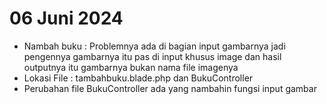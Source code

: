 # 06 Juni 2024

- Nambah buku :
Problemnya ada di bagian input gambarnya jadi pengennya gambarnya itu pas di input khusus image dan hasil outputnya itu gambarnya bukan nama file imagenya
- Lokasi File : tambahbuku.blade.php dan BukuController
- Perubahan file BukuController ada yang nambahin fungsi input gambar 

